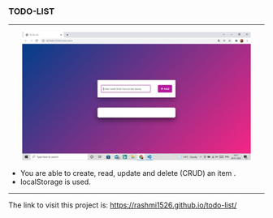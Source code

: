 ### TODO-LIST

***

<p align="center">
 <img src="https://github.com/Rashmi1526/todo-list/blob/main/assets/todo-list-view.jpg" alt="TODO-LIST" width="450" height"550">
 </p>



   * You are able to create, read, update and delete (CRUD) an item . 
   * localStorage is used.




***


 
 The link to visit this project is: https://rashmi1526.github.io/todo-list/
 
     

